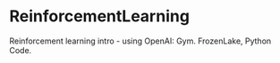 # ReinforcementLearning
Reinforcement learning intro - using OpenAI: Gym. FrozenLake, Python Code. 

